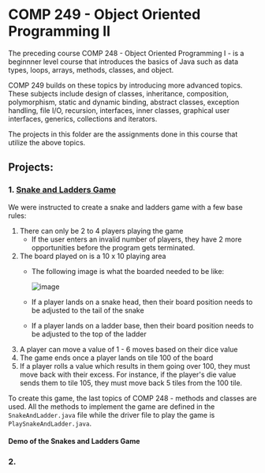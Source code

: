 # COMP 249 - Object Oriented Programming II

The preceding course COMP 248 - Object Oriented Programming I - is a beginnner level course that introduces the basics of Java such as data types, loops, arrays, methods, classes, and object. 

COMP 249 builds on these topics by introducing more advanced topics. These subjects include design
of classes, inheritance, composition, polymorphism, static and dynamic binding, abstract classes,
exception handling, file I/O, recursion, interfaces, inner classes, graphical user interfaces,
generics, collections and iterators.

The projects in this folder are the assignments done in this course that utilize the above topics.

## Projects:

### 1. [Snake and Ladders Game](https://github.com/m-coscia/Winter-2022-Projects/tree/main/COMP249/Snakes%20and%20Ladders%20Game)
We were instructed to create a snake and ladders game with a few base rules:
1. There can only be 2 to 4 players playing the game
    - If the user enters an invalid number of players, they have 2 more opportunities before the program gets terminated.
2. The board played on is a 10 x 10 playing area
    - The following image is what the boarded needed to be like:
    
      ![image](https://user-images.githubusercontent.com/95299392/167700978-cb3c16ab-7147-4ba2-8624-abf82403c3e3.png)
      
    - If a player lands on a snake head, then their board position needs to be adjusted to the tail of the snake
    - If a player lands on a ladder base, then their board position needs to be adjusted to the top of the ladder
3. A player can move a value of 1 - 6 moves based on their dice value
4. The game ends once a player lands on tile 100 of the board
5. If a player rolls a value which results in them going over 100, they must move back with their excess. For instance, if the player's die value sends them to tile 105, they must move back 5 tiles from the 100 tile.

To create this game, the last topics of COMP 248 - methods and classes are used. All the methods to implement the game are defined in the `SnakeAndLadder.java` file while the driver file to play the game is `PlaySnakeAndLadder.java`.

#### Demo of the Snakes and Ladders Game

### 2. 
